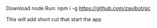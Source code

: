 Download node
Run: npm i -g https://github.com/zavibot/pc

This will add short cut that start the app
